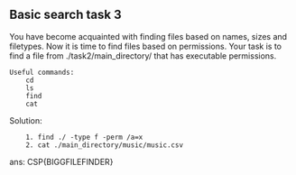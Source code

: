 ## Basic search task 3

You have become acquainted with finding files based on names, sizes and filetypes. Now it is time to find files based on permissions. Your task is to find a file from ./task2/main_directory/ that has executable permissions.

```
Useful commands:
    cd
    ls
    find
    cat
```

Solution:
```
    1. find ./ -type f -perm /a=x
    2. cat ./main_directory/music/music.csv
```

ans: CSP{BIGGFILEFINDER}
